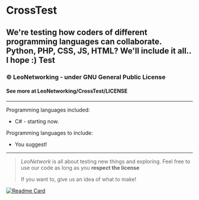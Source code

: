 # CrossTest
We're testing how coders of different programming languages can collaborate. Python, PHP, CSS, JS, HTML? We'll include it all.. I hope :)
Test
--------
### © LeoNetworking - under GNU General Public License
#### See more at LeoNetworking/CrossTest/LICENSE
--------
Programming languages included:
- C# - starting now.

Programming languages to include:
- You suggest!
--------
> *LeoNetwork* is all about testing new things and exploring. Feel free to use our code as long as you **respect the license**
>
> If you want to, give us an idea of what to make!

[![Readme Card](https://github-readme-stats.vercel.app/api/pin/?username=LeoNetworking&repo=CrossTest&theme=codeSTACKr&hide_border=true)](https://github.com/anuraghazra/github-readme-stats)
